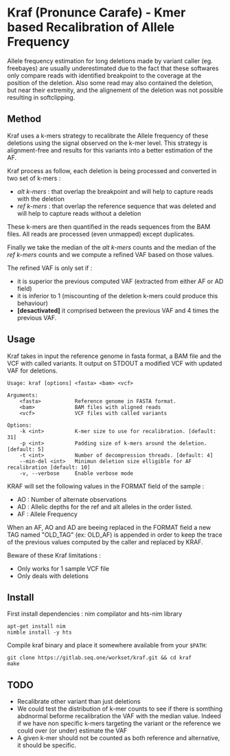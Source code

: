 # Kraf (Pronunce Carafe) - Kmer based Recalibration of Allele Frequency

Allele frequency estimation for long deletions made by variant caller (eg. freebayes) are usually underestimated
due to the fact that these softwares only compare reads with identified breakpoint to
the coverage at the position of the deletion. Also some read may also contained the deletion,
but near their extremity, and the alignement of the deletion was not possible resulting
in softclipping.

## Method

Kraf uses a k-mers strategy to recalibrate the Allele frequency of these deletions
using the signal observed on the k-mer level. This strategy is alignment-free and
results for this variants into a better estimation of the AF.

Kraf process as follow, each deletion is being processed and converted in two set of k-mers :
- *alt k-mers* : that overlap the breakpoint and will help to capture reads with the deletion
- *ref k-mers* : that overlap the reference sequence that was deleted and will help to capture reads without a deletion

These k-mers are then quantified in the reads sequences from the BAM files. All reads are processed (even unmapped)
except duplicates.

Finally we take the median of the *alt k-mers* counts and the median of the *ref k-mers* counts and
we compute a refined VAF based on those values. 

The refined VAF is only set if :
- it is superior the previous computed VAF (extracted from either AF or AD field)
- it is inferior to 1 (miscounting of the deletion k-mers could produce this behaviour)
- **[desactivated]** it comprised between the previous VAF and 4 times the previous VAF.

## Usage

Kraf takes in input the reference genome in fasta format, a BAM file and the VCF with
called variants. It output on STDOUT a modified VCF with updated VAF for deletions.

```
Usage: kraf [options] <fasta> <bam> <vcf>

Arguments:
    <fasta>           Reference genome in FASTA format.
    <bam>             BAM files with aligned reads
    <vcf>             VCF files with called variants

Options:
    -k <int>          K-mer size to use for recalibration. [default: 31]
    -p <int>          Padding size of k-mers around the deletion. [default: 5]
    -t <int>          Number of decompression threads. [default: 4]
    --min-del <int>   Minimun deletion size elligible for AF recalibration [default: 10]
    -v, --verbose     Enable verbose mode
```

KRAF will set the following values in the FORMAT field of the sample :
- AO : Number of alternate observations
- AD : Allelic depths for the ref and alt alleles in the order listed.
- AF : Allele Frequency

When an AF, AO and AD are beeing replaced in the FORMAT field a new TAG named "OLD_TAG" (ex: OLD_AF) 
is appended in order to keep the trace of the previous values computed by the caller and replaced
by KRAF.

Beware of these Kraf limitations :

- Only works for 1 sample VCF file
- Only deals with deletions

## Install

First install dependencies : nim compilator and hts-nim library

```
apt-get install nim
nimble install -y hts
```

Compile kraf binary and place it somewhere available from your `$PATH`:

```
git clone https://gitlab.seq.one/workset/kraf.git && cd kraf
make
```

## TODO

- Recalibrate other variant than just deletions
- We could test the distribution of k-mer counts to see if there is somthing
  abdnormal beforme recalibration the VAF with the median value.
  Indeed if we have non specific k-mers targeting the variant or the reference
  we could over (or under) estimate the VAF
- A given k-mer should not be counted as both reference and alternative, it should
  be specific.